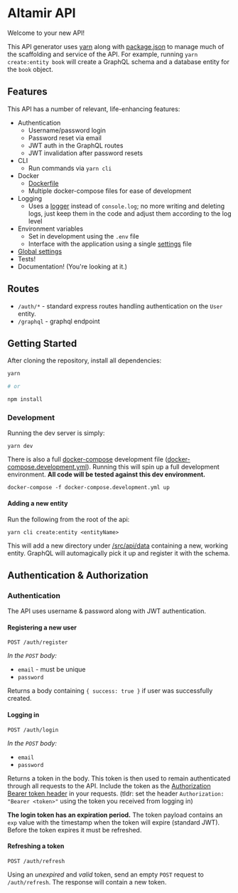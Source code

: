 # Altamir API

Welcome to your new API!

This API generator uses [yarn](https://www.npmjs.com/package/yarn) along with [package.json](./package.json) to manage much of the scaffolding and service of the API. For example, running `yarn create:entity book` will create a GraphQL schema and a database entity for the `book` object.

## Features

This API has a number of relevant, life-enhancing features:

- Authentication
  - Username/password login
  - Password reset via email
  - JWT auth in the GraphQL routes
  - JWT invalidation after password resets
- CLI
  - Run commands via `yarn cli`
- Docker
  - [Dockerfile](./Dockerfile)
  - Multiple docker-compose files for ease of development
- Logging
  - Uses a [logger](./src/config/logger/index.ts) instead of `console.log`; no more writing and deleting logs, just keep them in the code and adjust them according to the log level
- Environment variables
  - Set in development using the `.env` file
  - Interface with the application using a single [settings](./src/config/settings.ts) file
- [Global settings](./src/config/settings.ts)
- Tests!
- Documentation! (You're looking at it.)

## Routes

- `/auth/*` - standard express routes handling authentication on the `User` entity.
- `/graphql` - graphql endpoint

## Getting Started

After cloning the repository, install all dependencies:

```bash
yarn

# or

npm install
```

### Development

Running the dev server is simply:

```cli
yarn dev
```

There is also a full [docker-compose](https://docs.docker.com/compose/) development file ([docker-compose.development.yml](./docker-compose.development.yml)). Running this will spin up a full development environment. **All code will be tested against this dev environment.**

```cli
docker-compose -f docker-compose.development.yml up
```

#### Adding a new entity

Run the following from the root of the api:

```cli
yarn cli create:entity <entityName>
```

This will add a new directory under [/src/api/data](./src/api/data/) containing a new, working entity. GraphQL will automagically pick it up and register it with the schema.

## Authentication & Authorization

### Authentication

The API uses username & password along with JWT authentication.

#### Registering a new user

`POST /auth/register`

*In the `POST` body:*

- `email` - must be unique
- `password`

Returns a body containing `{ success: true }` if user was successfully created.

#### Logging in

`POST /auth/login`

*In the `POST` body:*

- `email`
- `password`

Returns a token in the body. This token is then used to remain authenticated through all requests to the API. Include the token as the [Authorization Bearer token header](https://tools.ietf.org/html/rfc6750) in your requests. (tldr: set the header `Authorization: "Bearer <token>"` using the token you received from logging in)

**The login token has an expiration period.** The token payload contains an `exp` value with the timestamp when the token will expire (standard JWT). Before the token expires it must be refreshed.

#### Refreshing a token

`POST /auth/refresh`

Using an _unexpired_ and _valid_ token, send an empty `POST` request to `/auth/refresh`. The response will contain a new token.

